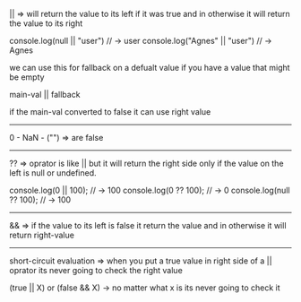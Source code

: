 
|| => will return the value to its left if it was true and in otherwise it will return the value to its right

console.log(null || "user")
// → user
console.log("Agnes" || "user")
// → Agnes

we can use this for fallback on a defualt value if you have a value that might be empty

main-val || fallback

if the main-val converted to false it can use right value

-----------------------------------------------------------------------
0 - NaN - ("") => are false

------------------------------------------------------------------------
?? => oprator is like || but it will return the right side only if the value on the left is null or undefined.

console.log(0 || 100);
// → 100
console.log(0 ?? 100);
// → 0
console.log(null ?? 100);
// → 100

------------------------------------------------------------------------
&& => if the value to its left is false it return the value and in otherwise it will return right-value

------------------------------------------------------------------------
short-circuit evaluation => when you put a true value in right side of a || oprator its never going to check the right value 

(true || X) or (false && X) -> no matter what x is its never going to check it